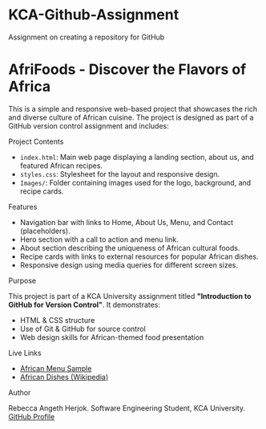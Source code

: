 # KCA-Github-Assignment
Assignment on creating a repository for GitHub

# AfriFoods - Discover the Flavors of Africa 

This is a simple and responsive web-based project that showcases the rich and diverse culture of African cuisine. The project is designed as part of a GitHub version control assignment and includes:

Project Contents

- `index.html`: Main web page displaying a landing section, about us, and featured African recipes.
- `styles.css`: Stylesheet for the layout and responsive design.
- `Images/`: Folder containing images used for the logo, background, and recipe cards.

Features

- Navigation bar with links to Home, About Us, Menu, and Contact (placeholders).
- Hero section with a call to action and menu link.
- About section describing the uniqueness of African cultural foods.
- Recipe cards with links to external resources for popular African dishes.
- Responsive design using media queries for different screen sizes.

Purpose

This project is part of a KCA University assignment titled **"Introduction to GitHub for Version Control"**. It demonstrates:

- HTML & CSS structure
- Use of Git & GitHub for source control
- Web design skills for African-themed food presentation

Live Links

- [African Menu Sample](https://www.musthavemenus.com/menu-template/african-food-menu.html)
- [African Dishes (Wikipedia)](https://en.wikipedia.org/wiki/List_of_African_dishes)

Author

Rebecca Angeth Herjok.
Software Engineering Student, KCA University.
[GitHub Profile](https://github.com/Angeth-Herjok)


